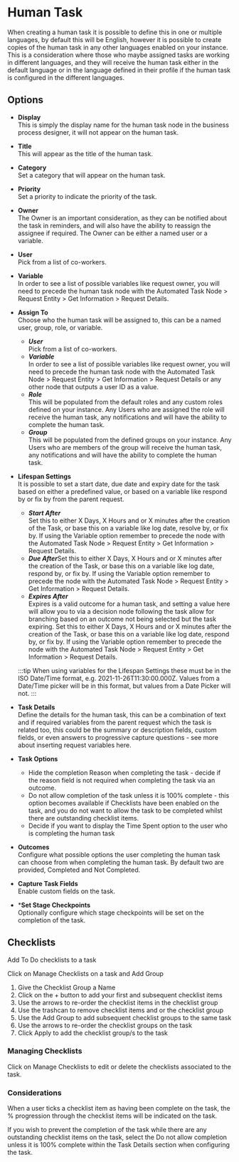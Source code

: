 # Human Task
When creating a human task it is possible to define this in one or multiple languages, by default this will be English, however it is possible to create copies of the human task in any other languages enabled on your instance. This is a consideration where those who maybe assigned tasks are working in different languages, and they will receive the human task either in the default language or in the language defined in their profile if the human task is configured in the different languages.

## Options
* **Display**<br>This is simply the display name for the human task node in the business process designer, it will not appear on the human task.
* **Title**<br>This will appear as the title of the human task.
* **Category**<br>Set a category that will appear on the human task.
* **Priority**<br>Set a priority to indicate the priority of the task.
* **Owner**<br>The Owner is an important consideration, as they can be notified about the task in reminders, and will also have the ability to reassign the assignee if required. The Owner can be either a named user or a variable.
* **User**<br>Pick from a list of co-workers.
* **Variable**<br>In order to see a list of possible variables like request owner, you will need to precede the human task node with the Automated Task Node > Request Entity > Get Information > Request Details.
* **Assign To**<br>Choose who the human task will be assigned to, this can be a named user, group, role, or variable.
    * ***User***<br>Pick from a list of co-workers.
    * ***Variable***<br>In order to see a list of possible variables like request owner, you will need to precede the human task node with the Automated Task Node > Request Entity > Get Information > Request Details or any other node that outputs a user ID as a value.
    * ***Role***<br>This will be populated from the default roles and any custom roles defined on your instance. Any Users who are assigned the role will receive the human task, any notifications and will have the ability to complete the human task.
    * ***Group***<br>This will be populated from the defined groups on your instance. Any Users who are members of the group will receive the human task, any notifications and will have the ability to complete the human task.
* **Lifespan Settings**<br>It is possible to set a start date, due date and expiry date for the task based on either a predefined value, or based on a variable like respond by or fix by from the parent request.
    * ***Start After***<br>Set this to either X Days, X Hours and or X minutes after the creation of the Task, or base this on a variable like log date, resolve by, or fix by. If using the Variable option remember to precede the node with the Automated Task Node > Request Entity > Get Information > Request Details.
    * ***Due After***Set this to either X Days, X Hours and or X minutes after the creation of the Task, or base this on a variable like log date, respond by, or fix by. If using the Variable option remember to precede the node with the Automated Task Node > Request Entity > Get Information > Request Details.
    * ***Expires After***<br>Expires is a valid outcome for a human task, and setting a value here will allow you to via a decision node following the task allow for branching based on an outcome not being selected but the task expiring. Set this to either X Days, X Hours and or X minutes after the creation of the Task, or base this on a variable like log date, respond by, or fix by. If using the Variable option remember to precede the node with the Automated Task Node > Request Entity > Get Information > Request Details.

    :::tip
    When using variables for the Lifespan Settings these must be in the ISO Date/Time format, e.g. 2021-11-26T11:30:00.000Z.     Values from a Date/Time picker will be in this format, but values from a Date Picker will not.
    :::

* **Task Details**<br>Define the details for the human task, this can be a combination of text and if required variables from the parent request which the task is related too, this could be the summary or description fields, custom fields, or even answers to progressive capture questions - see more about inserting request variables here.
* **Task Options**<br>
    * Hide the completion Reason when completing the task - decide if the reason field is not required when completing the task via an outcome.
    * Do not allow completion of the task unless it is 100% complete - this option becomes available if Checklists have been enabled on the task, and you do not want to allow the task to be completed whilst there are outstanding checklist items.
    * Decide if you want to display the Time Spent option to the user who is completing the human task
* **Outcomes**<br>Configure what possible options the user completing the human task can choose from when completing the human task. By default two are provided, Completed and Not Completed.
* **Capture Task Fields**<br>Enable custom fields on the task.
* ***Set Stage Checkpoints**<br>Optionally configure which stage checkpoints will be set on the completion of the task.

## Checklists
Add To Do checklists to a task

Click on Manage Checklists on a task and Add Group
1. Give the Checklist Group a Name
1. Click on the + button to add your first and subsequent checklist items
1. Use the arrows to re-order the checklist items in the checklist group
1. Use the trashcan to remove checklist items and or the checklist group
1. Use the Add Group to add subsequent checklist groups to the same task
1. Use the arrows to re-order the checklist groups on the task
1. Click Apply to add the checklist group/s to the task

### Managing Checklists
Click on Manage Checklists to edit or delete the checklists associated to the task.

### Considerations
When a user ticks a checklist item as having been complete on the task, the % progression through the checklist items will be indicated on the task.

If you wish to prevent the completion of the task while there are any outstanding checklist items on the task, select the Do not allow completion unless it is 100% complete within the Task Details section when configuring the task.

<!-- https://wiki.hornbill.com/index.php?title=BPM_Human_Tasks-->
<!-- https://wiki.hornbill.com/index.php?title=Checklists -->